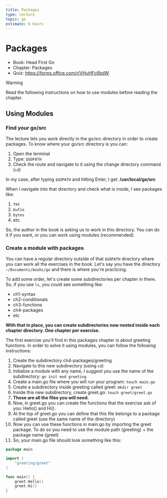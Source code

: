 ```yaml
---
title: Packages
type: lecture
topic: go
estimate: 6 hours
---
```


# Packages

- Book: Head First Go
- Chapter: Packages
- Quiz: https://forms.office.com/r/VHuHFc6bdW

> [!WARNING]
> Read the following instructions on how to use modules before reading the chapter.

## Using Modules

### Find your go/src

The lecture lets you work directly in the go/src directory in order to create packages. To know where your go/src directory is you can:

1. Open the terminal
2. Type: `$GOPATH`
3. Check the route and navigate to it using the change directory command (`cd`)

In my case, after typing `$GOPATH` and hitting Enter, I get: **/usr/local/go/src**

When I navigate into that directory and check what is inside, I see packages like:

1. `fmt`
2. `bufio`
3. `bytes`
4. etc.

So, the author in the book is asking us to work in this directory. You can do it if you want, or you can work using modules (recommended).

### Create a module with packages

You can have a regular directory outside of that `$GOPATH` directory where you can work all the exercises in the book. Let's say you have the directory `~/Documents/books/go` and there is where you're practicing.

To add some order, let's create some subdirectories per chapter in there. So, if you use `ls`, you could see something like:

- ch1-syntax
- ch2-conditionals
- ch3-functions
- ch4-packages
- etc

**With that in place, you can create subdirectories now nested inside each chapter directory. One chapter per exercise.**

The first exercise you'll find in this packages chapter is about greeting functions. In order to solve it using modules, you can follow the following instructions:

1. Create the subdirectory ch4-packages/greeting
2. Navigate to this new subdirectory (using `cd`)
3. Initialize a module with any name, I suggest you use the name of the subdirectory: `go init mod greeting`
4. Create a main.go file where you will run your program: `touch main.go`
5. Create a subdirectory inside greeting called greet: `mkdir greet`
6. Inside this new subdirectory, create greet.go: `touch greet/greet.go`
7. **Those are all the files you will need.**
8. Now, in greet.go you can create the functions that the exercise ask of you: Hello() and Hi().
9. At the top of greet.go you can define that this file belongs to a package called greet (use the same name of the directory)
10. Now you can use these functions in main.go by importing the greet package. To do so you need to use the module path (greeting) + the package name (greet)
11. So, your main.go file should look something like this:

```go
package main

import (
	"greeting/greet"
)

func main() {
	greet.Hello()
	greet.Hi()
}
```
